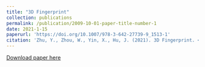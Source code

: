 ```yaml
---
title: "3D Fingerprint"
collection: publications
permalink: /publication/2009-10-01-paper-title-number-1
date: 2021-1-15
paperurl: 'https://doi.org/10.1007/978-3-642-27739-9_1513-1'
citation: 'Zhu, Y., Zhou, W., Yin, X., Hu, J. (2021). 3D Fingerprint. <i>Encyclopedia of Cryptography, Security and Privacy</i>. Springer, Berlin, Heidelberg. 10.1007/978-3-642-27739-9_1513-1.'
---
```


[Download paper here](https://HubYZ.github.io/files/3D_Fingerprint.pdf)
